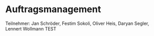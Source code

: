# Auftragsmanagement
Teilnehmer: Jan Schröder, Festim Sokoli, Oliver Heis, Daryan Segler, Lennert Wollmann TEST
